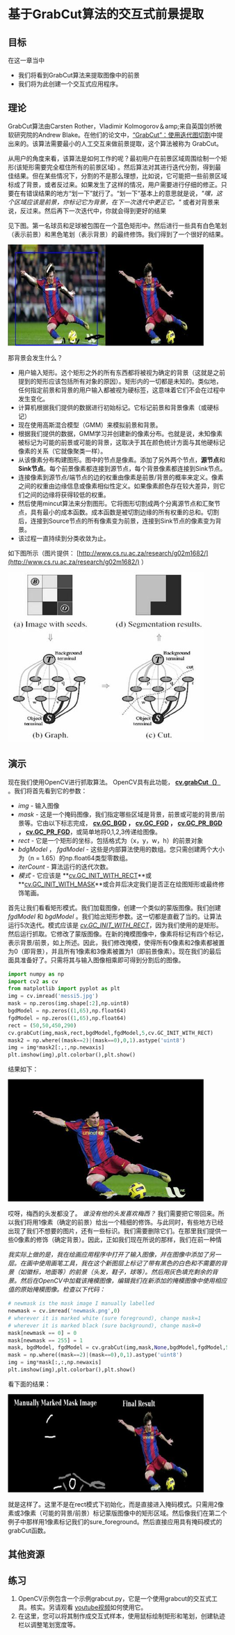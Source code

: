 # 基于GrabCut算法的交互式前景提取

## 目标

在这一章当中

*   我们将看到GrabCut算法来提取图像中的前景
*   我们将为此创建一个交互式应用程序。

## 理论

GrabCut算法由Carsten Rother，Vladimir Kolmogorov＆amp;来自英国剑桥微软研究院的Andrew Blake。在他们的论文中，[“GrabCut”：使用迭代图切割](http://dl.acm.org/citation.cfm?id=1015720)中提出来的。该算法需要最小的人工交互来做前景提取，这个算法被称为 GrabCut。

从用户的角度来看，该算法是如何工作的呢？最初用户在前景区域周围绘制一个矩形(该矩形需要完全框住所有的前景区域) 。然后算法对其进行迭代分割，得到最佳结果。但在某些情况下，分割的不是那么理想，比如说，它可能把一些前景区域标成了背景，或者反过来。如果发生了这样的情况，用户需要进行仔细的修正。只要在有错误结果的地方“划一下”就行了。“划一下”基本上的意思就是说，*"嘿，这个区域应该是前景，你标记它为背景，在下一次迭代中更正它。"* 或者对背景来说，反过来。然后再下一次迭代中，你就会得到更好的结果

见下图。第一名球员和足球被包围在一个蓝色矩形中。然后进行一些具有白色笔划（表示前景）和黑色笔划（表示背景）的最终修饰。我们得到了一个很好的结果。

![grabcut_output1.jpg](img/Image_grabcut_output1.jpg)

那背景会发生什么？

*   用户输入矩形。这个矩形之外的所有东西都将被视为确定的背景（这就是之前提到的矩形应该包括所有对象的原因）。矩形内的一切都是未知的。类似地，任何指定前景和背景的用户输入都被视为硬标签，这意味着它们不会在过程中发生变化。
*   计算机根据我们提供的数据进行初始标记。它标记前景和背景像素（或硬标记）
*   现在使用高斯混合模型（GMM）来模拟前景和背景。
*   根据我们提供的数据，GMM学习并创建新的像素分布。也就是说，未知像素被标记为可能的前景或可能的背景，这取决于其在颜色统计方面与其他硬标记像素的关系（它就像聚类一样）。
*   从该像素分布构建图形。图中的节点是像素。添加了另外两个节点，**源节点**和 **Sink节点**。每个前景像素都连接到源节点，每个背景像素都连接到Sink节点。
*   连接像素到源节点/端节点的边的权重由像素是前景/背景的概率来定义。像素之间的权重由边缘信息或像素相似性定义。如果像素颜色存在较大差异，则它们之间的边缘将获得较低的权重。
*   然后使用mincut算法来分割图形。它将图形切割成两个分离源节点和汇聚节点，具有最小的成本函数。成本函数是被切割边缘的所有权重的总和。切割后，连接到Source节点的所有像素变为前景，连接到Sink节点的像素变为背景。
*   该过程一直持续到分类收敛为止。

如下图所示（图片提供： [http://www.cs.ru.ac.za/research/g02m1682/](http://www.cs.ru.ac.za/research/g02m1682/) ）

![grabcut_scheme.jpg](img/Image_grabcut_scheme.jpg)

## 演示

现在我们使用OpenCV进行抓取算法。 OpenCV具有此功能， **[cv.grabCut（）](../../d7/d1b/group__imgproc__misc.html#ga909c1dda50efcbeaa3ce126be862b37f "Runs the GrabCut algorithm. ")** 。我们将首先看到它的参数：

*   _img_ - 输入图像
*   _mask_ - 这是一个掩码图像，我们指定哪些区域是背景，前景或可能的背景/前景等。它由以下标志完成， **[cv.GC_BGD](../../d7/d1b/group__imgproc__misc.html#ggad43d3e4208d3cf025d8304156b02ba38a889f1ce109543e8aed80a7abbc6dcb39 "an obvious background pixels ") ， [cv.GC_FGD](../../d7/d1b/group__imgproc__misc.html#ggad43d3e4208d3cf025d8304156b02ba38a4757c1f0587bcf6e53e86dee7689a649 "an obvious foreground (object) pixel ") ， [cv.GC_PR_BGD](../../d7/d1b/group__imgproc__misc.html#ggad43d3e4208d3cf025d8304156b02ba38af748414821c7f39fab3493f9eed1eedf "a possible background pixel ") ， [cv.GC_PR_FGD](../../d7/d1b/group__imgproc__misc.html#ggad43d3e4208d3cf025d8304156b02ba38ad33184b73cb87e08d29e0a3411b7c863 "a possible foreground pixel ")**，或简单地将0,1,2,3传递给图像。
*   _rect_ - 它是一个矩形的坐标，包括格式为（x，y，w，h）的前景对象
*   _bdgModel_ ， _fgdModel_ - 这些是内部算法使用的数组。您只需创建两个大小为（n = 1.65）的np.float64类型零数组。
*   _iterCount_ - 算法运行的迭代次数。
*   _模式_ - 它应该是 **[cv.GC_INIT_WITH_RECT](../../d7/d1b/group__imgproc__misc.html#ggaf8b5832ba85e59fc7a98a2afd034e558a5f8853c1e5a89c4aa2687d1f78a7e550)**或 **[cv.GC_INIT_WITH_MASK](../../d7/d1b/group__imgproc__misc.html#ggaf8b5832ba85e59fc7a98a2afd034e558ab01527c7effb50fd1c54d8c4e671ed22)**或合并后决定我们是否正在绘图矩形或最终修饰笔画。

首先让我们看看矩形模式。我们加载图像，创建一个类似的蒙版图像。我们创建 _fgdModel_ 和 _bgdModel_ 。我们给出矩形参数。这一切都是直截了当的。让算法运行5次迭代。模式应该是 _[cv.GC_INIT_WITH_RECT](../../d7/d1b/group__imgproc__misc.html#ggaf8b5832ba85e59fc7a98a2afd034e558a5f8853c1e5a89c4aa2687d1f78a7e550)_，因为我们使用的是矩形。然后运行抓取。它修改了蒙版图像。在新的掩模图像中，像素将标记有四个标记，表示背景/前景，如上所述。因此，我们修改掩模，使得所有0像素和2像素都被置为0（即背景），并且所有1像素和3像素被置为1（即前景像素）。现在我们的最后面具准备好了。只需将其与输入图像相乘即可得到分割后的图像。

```python
import numpy as np
import cv2 as cv
from matplotlib import pyplot as plt
img = cv.imread('messi5.jpg')
mask = np.zeros(img.shape[:2],np.uint8)
bgdModel = np.zeros((1,65),np.float64)
fgdModel = np.zeros((1,65),np.float64)
rect = (50,50,450,290)
cv.grabCut(img,mask,rect,bgdModel,fgdModel,5,cv.GC_INIT_WITH_RECT)
mask2 = np.where((mask==2)|(mask==0),0,1).astype('uint8')
img = img*mask2[:,:,np.newaxis]
plt.imshow(img),plt.colorbar(),plt.show()
```

结果如下：

![grabcut_rect.jpg](img/Image_grabcut_rect.jpg)

哎呀，梅西的头发都没了。 _谁没有他的头发喜欢梅西？_ 我们需要把它带回来。所以我们将用1像素（确定的前景）给出一个精细的修饰。与此同时，有些地方已经出现了我们不想要的图片，还有一些标识。我们需要删除它们。在那里我们提供一些0像素的修饰（确定背景）。因此，正如我们现在所说的那样，我们在前一种情

_我实际上做的是，我在绘画应用程序中打开了输入图像，并在图像中添加了另一层。在画中使用画笔工具，我在这个新图层上标记了带有黑色的白色和不需要的背景（如徽标，地面等）的前景（头发，鞋子，球等）。然后用灰色填充剩余的背景。然后在OpenCV中加载该掩模图像，编辑我们在新添加的掩模图像中使用相应值的原始掩模图像。检查以下代码：_

```python
# newmask is the mask image I manually labelled
newmask = cv.imread('newmask.png',0)
# wherever it is marked white (sure foreground), change mask=1
# wherever it is marked black (sure background), change mask=0
mask[newmask == 0] = 0
mask[newmask == 255] = 1
mask, bgdModel, fgdModel = cv.grabCut(img,mask,None,bgdModel,fgdModel,5,cv.GC_INIT_WITH_MASK)
mask = np.where((mask==2)|(mask==0),0,1).astype('uint8')
img = img*mask[:,:,np.newaxis]
plt.imshow(img),plt.colorbar(),plt.show()
```

看下面的结果：

![grabcut_mask.jpg](img/Image_grabcut_mask.jpg)

就是这样了。这里不是在rect模式下初始化，而是直接进入掩码模式。只需用2像素或3像素（可能的背景/前景）标记蒙版图像中的矩形区域。然后像我们在第二个例子中那样用1像素标记我们的sure_foreground。然后直接应用具有掩码模式的grabCut函数。

## 其他资源

## 练习

1.  OpenCV示例包含一个示例grabcut.py，它是一个使用grabcut的交互式工具。核实。另请观看 [youtube视频](http://www.youtube.com/watch?v=kAwxLTDDAwU)如何使用它。
2.  在这里，您可以将其制作成交互式样本，使用鼠标绘制矩形和笔划，创建轨迹栏以调整笔划宽度等。

